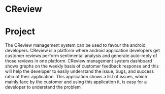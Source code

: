 # CReview
# Project
The CReview management system can be used to favour the android developers. CReview is a platform where android application developers get customer reviews perform sentimental analysis and generate auto-reply of those reviews in one platform. CReview management system dashboard shows graphs on the weekly basis of customer feedback response and this will help the developer to easily understand the issue, bugs, and success ratio of their application. This application shows a list of issues, which mainly face by the customer and using this application it, is easy for a developer to understand the problem

